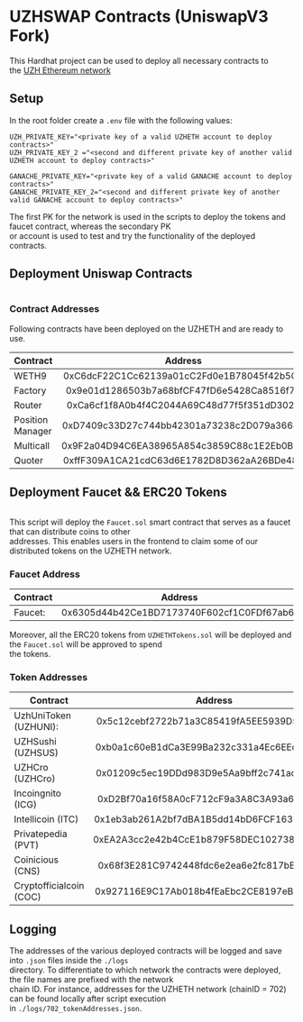 # UZHSWAP Contracts (UniswapV3 Fork)

This Hardhat project can be used to deploy all necessary contracts to    
the [UZH Ethereum network](http://uzheth.business.uzh.ch)

## Setup

In the root folder create a `.env` file with the following values:

```  
UZH_PRIVATE_KEY="<private key of a valid UZHETH account to deploy contracts>"  
UZH_PRIVATE_KEY_2 ="<second and different private key of another valid UZHETH account to deploy contracts>"  
```  

```  
GANACHE_PRIVATE_KEY="<private key of a valid GANACHE account to deploy contracts>"  
GANACHE_PRIVATE_KEY_2="<second and different private key of another valid GANACHE account to deploy contracts>"  
```  

The first PK for the network is used in the scripts to deploy the tokens and faucet contract, whereas the secondary PK  
or account is used to test and try the functionality of the deployed contracts.

## Deployment  Uniswap Contracts

``` hardhat run scripts/deploy-uniswap.ts --network uzh      
```   

### Contract Addresses

Following contracts have been deployed on the UZHETH and are ready to use.

| Contract        | Address     |      
| ------------- |:-------------:|      
| WETH9         | 0xC6dcF22C1Cc62139a01cC2Fd0e1B78045f42b5C4    |      
| Factory       | 0x9e01d1286503b7a68bfCF47fD6e5428Ca8516f76    |       
| Router        | 0xCa6cf1f8A0b4f4C2044A69C48d77f5f351dD3029    |       
| Position Manager   | 0xD7409c33D27c744bb42301a73238c2D079a36649 |       
| Multicall   | 0x9F2a04D94C6EA38965A854c3859C88c1E2Eb0BA0 |       
| Quoter   | 0xffF309A1CA21cdC63d6E1782D8D362aA26BDe480 |    

## Deployment Faucet && ERC20 Tokens

``` hardhat run scripts/deploy-tokens.ts --network uzh      
```   

This script will deploy the `Faucet.sol` smart contract that serves as a faucet that can distribute coins to other  
addresses. This enables users in the frontend to claim some of our distributed tokens on the UZHETH network.

### Faucet Address

| Contract        | Address     |      
| ------------- |:-------------:|     
| Faucet:   | 0x6305d44b42Ce1BD7173740F602cf1C0FDf67ab6f |   

Moreover, all the ERC20 tokens from `UZHETHTokens.sol` will be deployed and the `Faucet.sol` will be approved to spend  
the tokens.

### Token Addresses

| Contract        | Address     |      
| ------------- |:-------------:|     
| UzhUniToken (UZHUNI):  | 0x5c12cebf2722b71a3C85419fA5EE5939D5b06da7 |    
| UZHSushi (UZHSUS) | 0xb0a1c60eB1dCa3E99Ba232c331a4Ec6EEd31410A |    
| UZHCro (UZHCro) | 0x01209c5ec19DDd983D9e5Aa9bff2c741acB58A0D |    
| Incoingnito (ICG)| 0xD2Bf70a16f58A0cF712cF9a3A8C3A93a6cdf966e |    
| Intellicoin (ITC)| 0x1eb3ab261A2bf7dBA1B5dd14bD6FCF163786DaA2 |    
| Privatepedia (PVT) | 0xEA2A3cc2e42b4CcE1b879F58DEC102738F102065 |     
| Coinicious (CNS) |  0x68f3E281C9742448fdc6e2ea6e2fc817bEA47253 |    
| Cryptofficialcoin (COC) | 0x927116E9C17Ab018b4fEaEbc2CE8197eB61ea50A

## Logging

The addresses of the various deployed contracts will be logged and save into `.json` files inside the `./logs`  
directory. To differentiate to which network the contracts were deployed, the file names are prefixed with the network  
chain ID. For instance, addresses for the UZHETH network (chainID = 702) can be found locally after script execution  
in `./logs/702_tokenAddresses.json`.  
  
